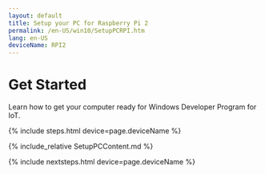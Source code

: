 ```yaml
---
layout: default
title: Setup your PC for Raspberry Pi 2
permalink: /en-US/win10/SetupPCRPI.htm
lang: en-US
deviceName: RPI2
---
```


# Get Started

Learn how to get your computer ready for Windows Developer Program for IoT.

{% include steps.html device=page.deviceName %}

{% include_relative SetupPCContent.md %}

{% include nextsteps.html device=page.deviceName %}


